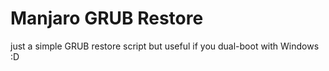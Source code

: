 # Manjaro GRUB Restore
just a simple GRUB restore script but useful if you dual-boot with Windows :D
